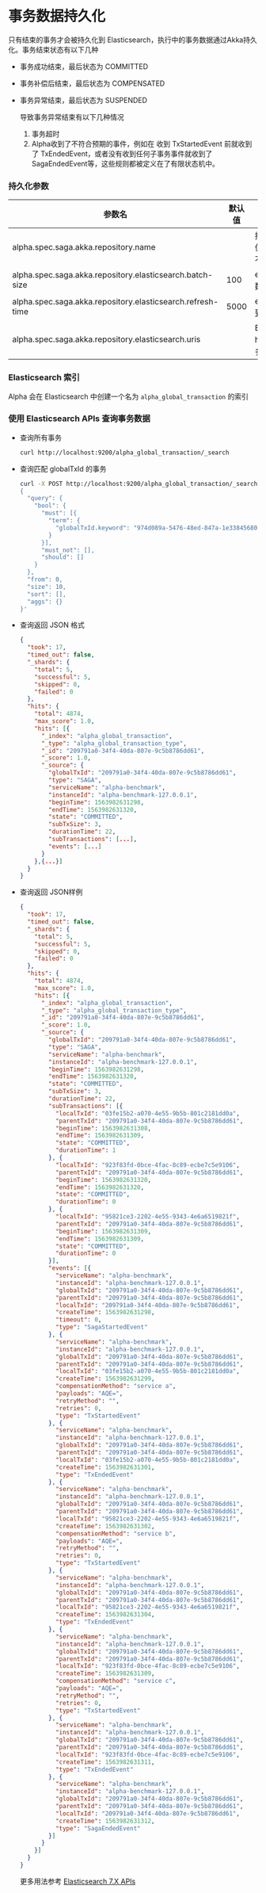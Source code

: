 # 事务数据持久化

只有结束的事务才会被持久化到 Elasticsearch，执行中的事务数据通过Akka持久化。事务结束状态有以下几种

- 事务成功结束，最后状态为 COMMITTED

- 事务补偿后结束，最后状态为 COMPENSATED

- 事务异常结束，最后状态为 SUSPENDED

  导致事务异常结束有以下几种情况

  1. 事务超时
  2. Alpha收到了不符合预期的事件，例如在 收到 TxStartedEvent 前就收到了 TxEndedEvent，或者没有收到任何子事务事件就收到了 SagaEndedEvent等，这些规则都被定义在了有限状态机中。

### 持久化参数

| 参数名                                                         | 默认值 | 说明                      |
|---------------------------------------------------------------|-------|-------------------------|
| alpha.spec.saga.akka.repository.name                          |       | 持久化类型，目前可选值 elasticsearch，如果不设置则不存储 |
| alpha.spec.saga.akka.repository.elasticsearch.batch-size      | 100   | elasticsearch 批量入库数量    |
| alpha.spec.saga.akka.repository.elasticsearch.refresh-time    | 5000  | elasticsearch 定时同步到ES时间 |
| alpha.spec.saga.akka.repository.elasticsearch.uris            |       | ES节点地址，格式：http://localhost:9200，多个地址逗号分隔 |

### Elasticsearch 索引

Alpha 会在 Elasticsearch 中创建一个名为 `alpha_global_transaction` 的索引

### 使用 Elasticsearch APIs 查询事务数据

- 查询所有事务

  ```bash
  curl http://localhost:9200/alpha_global_transaction/_search
  ```

- 查询匹配 globalTxId 的事务

  ```bash
  curl -X POST http://localhost:9200/alpha_global_transaction/_search -H 'Content-Type: application/json' -d '
  {
    "query": {
      "bool": {
        "must": [{
          "term": {
            "globalTxId.keyword": "974d089a-5476-48ed-847a-1e338456809b"
          }
        }],
        "must_not": [],
        "should": []
      }
    },
    "from": 0,
    "size": 10,
    "sort": [],
    "aggs": {}
  }'
  ```

- 查询返回 JSON 格式

  ```json
  {
    "took": 17,
    "timed_out": false,
    "_shards": {
      "total": 5,
      "successful": 5,
      "skipped": 0,
      "failed": 0
    },
    "hits": {
      "total": 4874,
      "max_score": 1.0,
      "hits": [{
        "_index": "alpha_global_transaction",
        "_type": "alpha_global_transaction_type",
        "_id": "209791a0-34f4-40da-807e-9c5b8786dd61",
        "_score": 1.0,
        "_source": {
          "globalTxId": "209791a0-34f4-40da-807e-9c5b8786dd61",
          "type": "SAGA",
          "serviceName": "alpha-benchmark",
          "instanceId": "alpha-benchmark-127.0.0.1",
          "beginTime": 1563982631298,
          "endTime": 1563982631320,
          "state": "COMMITTED",
          "subTxSize": 3,
          "durationTime": 22,
          "subTransactions": [...],
          "events": [...]
        }
      },{...}]
    }
  }
  ```

- 查询返回 JSON样例

  ```json
  {
    "took": 17,
    "timed_out": false,
    "_shards": {
      "total": 5,
      "successful": 5,
      "skipped": 0,
      "failed": 0
    },
    "hits": {
      "total": 4874,
      "max_score": 1.0,
      "hits": [{
        "_index": "alpha_global_transaction",
        "_type": "alpha_global_transaction_type",
        "_id": "209791a0-34f4-40da-807e-9c5b8786dd61",
        "_score": 1.0,
        "_source": {
          "globalTxId": "209791a0-34f4-40da-807e-9c5b8786dd61",
          "type": "SAGA",
          "serviceName": "alpha-benchmark",
          "instanceId": "alpha-benchmark-127.0.0.1",
          "beginTime": 1563982631298,
          "endTime": 1563982631320,
          "state": "COMMITTED",
          "subTxSize": 3,
          "durationTime": 22,
          "subTransactions": [{
            "localTxId": "03fe15b2-a070-4e55-9b5b-801c2181dd0a",
            "parentTxId": "209791a0-34f4-40da-807e-9c5b8786dd61",
            "beginTime": 1563982631308,
            "endTime": 1563982631309,
            "state": "COMMITTED",
            "durationTime": 1
          }, {
            "localTxId": "923f83fd-0bce-4fac-8c89-ecbe7c5e9106",
            "parentTxId": "209791a0-34f4-40da-807e-9c5b8786dd61",
            "beginTime": 1563982631320,
            "endTime": 1563982631320,
            "state": "COMMITTED",
            "durationTime": 0
          }, {
            "localTxId": "95821ce3-2202-4e55-9343-4e6a6519821f",
            "parentTxId": "209791a0-34f4-40da-807e-9c5b8786dd61",
            "beginTime": 1563982631309,
            "endTime": 1563982631309,
            "state": "COMMITTED",
            "durationTime": 0
          }],
          "events": [{
            "serviceName": "alpha-benchmark",
            "instanceId": "alpha-benchmark-127.0.0.1",
            "globalTxId": "209791a0-34f4-40da-807e-9c5b8786dd61",
            "parentTxId": "209791a0-34f4-40da-807e-9c5b8786dd61",
            "localTxId": "209791a0-34f4-40da-807e-9c5b8786dd61",
            "createTime": 1563982631298,
            "timeout": 0,
            "type": "SagaStartedEvent"
          }, {
            "serviceName": "alpha-benchmark",
            "instanceId": "alpha-benchmark-127.0.0.1",
            "globalTxId": "209791a0-34f4-40da-807e-9c5b8786dd61",
            "parentTxId": "209791a0-34f4-40da-807e-9c5b8786dd61",
            "localTxId": "03fe15b2-a070-4e55-9b5b-801c2181dd0a",
            "createTime": 1563982631299,
            "compensationMethod": "service a",
            "payloads": "AQE=",
            "retryMethod": "",
            "retries": 0,
            "type": "TxStartedEvent"
          }, {
            "serviceName": "alpha-benchmark",
            "instanceId": "alpha-benchmark-127.0.0.1",
            "globalTxId": "209791a0-34f4-40da-807e-9c5b8786dd61",
            "parentTxId": "209791a0-34f4-40da-807e-9c5b8786dd61",
            "localTxId": "03fe15b2-a070-4e55-9b5b-801c2181dd0a",
            "createTime": 1563982631301,
            "type": "TxEndedEvent"
          }, {
            "serviceName": "alpha-benchmark",
            "instanceId": "alpha-benchmark-127.0.0.1",
            "globalTxId": "209791a0-34f4-40da-807e-9c5b8786dd61",
            "parentTxId": "209791a0-34f4-40da-807e-9c5b8786dd61",
            "localTxId": "95821ce3-2202-4e55-9343-4e6a6519821f",
            "createTime": 1563982631302,
            "compensationMethod": "service b",
            "payloads": "AQE=",
            "retryMethod": "",
            "retries": 0,
            "type": "TxStartedEvent"
          }, {
            "serviceName": "alpha-benchmark",
            "instanceId": "alpha-benchmark-127.0.0.1",
            "globalTxId": "209791a0-34f4-40da-807e-9c5b8786dd61",
            "parentTxId": "209791a0-34f4-40da-807e-9c5b8786dd61",
            "localTxId": "95821ce3-2202-4e55-9343-4e6a6519821f",
            "createTime": 1563982631304,
            "type": "TxEndedEvent"
          }, {
            "serviceName": "alpha-benchmark",
            "instanceId": "alpha-benchmark-127.0.0.1",
            "globalTxId": "209791a0-34f4-40da-807e-9c5b8786dd61",
            "parentTxId": "209791a0-34f4-40da-807e-9c5b8786dd61",
            "localTxId": "923f83fd-0bce-4fac-8c89-ecbe7c5e9106",
            "createTime": 1563982631309,
            "compensationMethod": "service c",
            "payloads": "AQE=",
            "retryMethod": "",
            "retries": 0,
            "type": "TxStartedEvent"
          }, {
            "serviceName": "alpha-benchmark",
            "instanceId": "alpha-benchmark-127.0.0.1",
            "globalTxId": "209791a0-34f4-40da-807e-9c5b8786dd61",
            "parentTxId": "209791a0-34f4-40da-807e-9c5b8786dd61",
            "localTxId": "923f83fd-0bce-4fac-8c89-ecbe7c5e9106",
            "createTime": 1563982631311,
            "type": "TxEndedEvent"
          }, {
            "serviceName": "alpha-benchmark",
            "instanceId": "alpha-benchmark-127.0.0.1",
            "globalTxId": "209791a0-34f4-40da-807e-9c5b8786dd61",
            "parentTxId": "209791a0-34f4-40da-807e-9c5b8786dd61",
            "localTxId": "209791a0-34f4-40da-807e-9c5b8786dd61",
            "createTime": 1563982631312,
            "type": "SagaEndedEvent"
          }]
        }
      }]
    }
  }
  ```

  更多用法参考 [Elasticsearch 7.X APIs](https://www.elastic.co/guide/en/elasticsearch/reference/7.17/docs.html) 